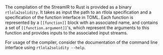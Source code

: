 The compilation of the StreamIR to Rust is provided as a binary `rtlola2solidity`.
It takes as input the path to an rtlola specification and a specification of the function interface in TOML.
Each function is represented by a `[[function]]` block with an associated name, and contains a set of `[[function.argument]]`'s, which represent the arguments to this function and provides inputs to the associated input streams.

For usage of the compiler, consider the documentation of the command line interface using `rtlola2solidity --help`.